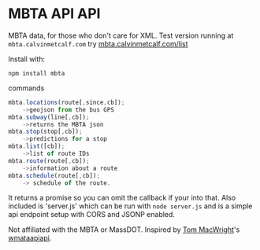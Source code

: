 MBTA API API
===

MBTA data, for those who don't care for XML. Test version running at `mbta.calvinmetcalf.com`
try [mbta.calvinmetcalf.com/list](http://mbta.calvinmetcalf.com/list)

Install with:
```
npm install mbta
```

commands

```javascript
mbta.locations(route[,since,cb]);
	->geojson from the bus GPS
mbta.subway(line[,cb]);
	->returns the MBTA json
mbta.stop(stop[,cb]);
	->predictions for a stop
mbta.list([cb]);
	->list of route IDs
mbta.route(route[,cb]);
	->information about a route
mbta.schedule(route[,cb]);
	-> schedule of the route.
```

It returns a promise so you can omit the callback if your into that. Also included is 'server.js' which can be run with `node server.js` and is a simple api endpoint setup with CORS and JSONP enabled.

Not affiliated with the MBTA or MassDOT. Inspired by [Tom MacWright](https://github.com/tmcw)'s [wmataapiapi](https://github.com/tmcw/wmataapiapi).
